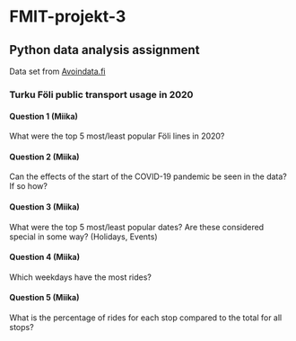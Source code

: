 # FMIT-projekt-3

## Python data analysis assignment

Data set from [Avoindata.fi](https://data.turku.fi/6akgghfs3zbdnamay5kwat/2020-foli.csv)

### Turku Föli public transport usage in 2020

#### Question 1 (Miika)

What were the top 5 most/least popular Föli lines in 2020?

#### Question 2 (Miika)

Can the effects of the start of the COVID-19 pandemic be seen in the data? If so how?

#### Question 3 (Miika)

What were the top 5 most/least popular dates? Are these considered special in some way? (Holidays, Events)

#### Question 4 (Miika)

Which weekdays have the most rides?

#### Question 5 (Miika)

What is the percentage of rides for each stop compared to the total for all stops?
